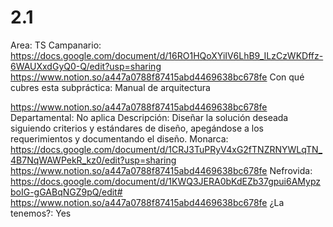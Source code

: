# 2.1

Area: TS
Campanario: https://docs.google.com/document/d/16RO1HQoXYiIV6LhB9_ILzCzWKDffz-6WAUXxdGyQ0-Q/edit?usp=sharing
https://www.notion.so/a447a0788f87415abd4469638bc678fe 
Con qué cubres esta subpráctica: Manual de arquitectura

https://www.notion.so/a447a0788f87415abd4469638bc678fe 
Departamental: No aplica
Descripción: Diseñar la solución deseada siguiendo criterios y estándares de diseño, apegándose a los requerimientos y documentando el diseño.
Monarca: https://docs.google.com/document/d/1CRJ3TuPRyV4xG2fTNZRNYWLqTN_4B7NqWAWPekR_kz0/edit?usp=sharing
https://www.notion.so/a447a0788f87415abd4469638bc678fe 
Nefrovida: https://docs.google.com/document/d/1KWQ3JERA0bKdEZb37gpui6AMypzboIG-gGABqNGZ9pQ/edit#
https://www.notion.so/a447a0788f87415abd4469638bc678fe 
¿La tenemos?: Yes